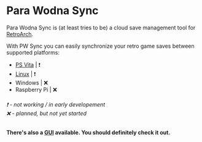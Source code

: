 # Para Wodna Sync

Para Wodna Sync is (at least tries to be) a cloud save management tool for [RetroArch](https://www.retroarch.com/).

With PW Sync you can easily synchronize your retro game saves between supported platforms:
- [PS Vita](https://github.com/PW-Sync/pwsync-vita) | ❗
- [Linux](https://github.com/PW-Sync/pwsync-linux) | ❗
- Windows | ❌
- Raspberry Pi | ❌

###### ❗ - not working / in early developement<br>❌ - planned, but not yet started

#### There's also a [GUI](https://github.com/PW-Sync/ciekly_lod) available. You should definitely check it out.
